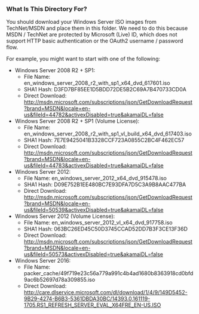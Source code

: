 ### What Is This Directory For?

You should download your Windows Server ISO images from TechNet/MSDN and place them in this folder. We need to do this because MSDN / TechNet are protected by Microsoft (Live) ID, which does not support HTTP basic authentication or the OAuth2 username / password flow.

For example, you might want to start with one of the following:

* Windows Server 2008 R2 + SP1: 
	* File Name: en_windows_server_2008_r2_with_sp1_x64_dvd_617601.iso
	* SHA1 Hash: D3FD7BF85EE1D5BDD72DE5B2C69A7B470733CD0A
	* Direct Download: http://msdn.microsoft.com/subscriptions/json/GetDownloadRequest?brand=MSDN&locale=en-us&fileId=44782&activexDisabled=true&akamaiDL=false
* Windows Server 2008 R2 + SP1 (Volume License): 
	* File Name: en_windows_server_2008_r2_with_sp1_vl_build_x64_dvd_617403.iso
	* SHA1 Hash: 7E7E9425041B3328CCF723A0855C2BC4F462EC57
	* Direct Download: http://msdn.microsoft.com/subscriptions/json/GetDownloadRequest?brand=MSDN&locale=en-us&fileId=44783&activexDisabled=true&akamaiDL=false
* Windows Server 2012:
	* File Name: en_windows_server_2012_x64_dvd_915478.iso
	* SHA1 Hash: D09E752B1EE480BC7E93DFA7D5C3A9B8AAC477BA
	* Direct Download: http://msdn.microsoft.com/subscriptions/json/GetDownloadRequest?brand=MSDN&locale=en-us&fileId=50539&activexDisabled=true&akamaiDL=false
* Windows Server 2012 (Volume License):
	* File Name: en_windows_server_2012_vl_x64_dvd_917758.iso
	* SHA1 Hash: 063BC26ED45C50D3745CCAD52DD7B3F3CE13F36D
	* Direct Download: http://msdn.microsoft.com/subscriptions/json/GetDownloadRequest?brand=MSDN&locale=en-us&fileId=50573&activexDisabled=true&akamaiDL=false
* Windows Server 2016:
	* File Name: packer_cache/49f719e23c56a779a991c4b4ad1680b8363918cd0bfd9ac6b52697d78a309855.iso
	* Direct Download:  http://care.dlservice.microsoft.com/dl/download/1/4/9/149D5452-9B29-4274-B6B3-5361DBDA30BC/14393.0.161119-1705.RS1_REFRESH_SERVER_EVAL_X64FRE_EN-US.ISO

